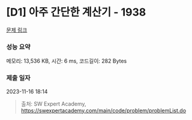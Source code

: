 # [D1] 아주 간단한 계산기 - 1938 

[문제 링크](https://swexpertacademy.com/main/code/problem/problemDetail.do?contestProbId=AV5PjsYKAMIDFAUq) 

### 성능 요약

메모리: 13,536 KB, 시간: 6 ms, 코드길이: 282 Bytes

### 제출 일자

2023-11-16 18:14



> 출처: SW Expert Academy, https://swexpertacademy.com/main/code/problem/problemList.do